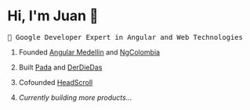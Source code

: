 # Hi, I'm Juan 👋 

<pre>🚀 Google Developer Expert in Angular and Web Technologies</pre>

1. Founded [Angular Medellin](https://www.meetup.com/es/angular-medellin/) and [NgColombia](https://www.youtube.com/watch?v=pLMgfU_uNPo)

2. Built [Pada](https://pada.jdjuan.io) and [DerDieDas](https://derdiedas.jdjuan.io)</pre>

3. Cofounded [HeadScroll](https://headscroll.io)</pre>

4. _Currently building more products..._
